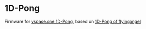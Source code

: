 # 1D-Pong
Firmware for [vspase.one 1D-Pong](https://wiki.vspace.one/doku.php?id=projekte:2023:1d-pong), based on [1D-Pong of flyingangel](https://www.hackster.io/flyingangel/1d-pong-85e965)
